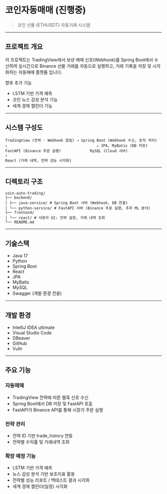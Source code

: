 # 코인자동매매 (진행중)
> 코인 선물 (ETHUSDT) 자동거래 시스템 <br />
---

## 프로젝트 개요

이 프로젝트는 TradingView에서 보낸 매매 신호(Webhook)를 Spring Boot에서 수신하여
실시간으로 Binance 선물 거래를 자동으로 실행하고, 거래 기록을 저장 및 시각화하는 자동매매 플랫폼 입니다.

향후 추가 기능
  + LSTM 기반 가격 예측
  + 코인 뉴스 감성 분석 기능
  + 세계 경제 캘린더 기능

---

## 시스템 구성도
```
TradingView (전략 - Webhook 알림) → Spring Boot (Webhook 수신, 로직 처리)
↓                                        ↓ JPA, MyBatis (DB 저장)
FastAPI (Binance 주문 실행)             MySQL (Cloud 서버)
↓
React (거래 내역, 전략 성능 시각화)
```

---

## 디렉토리 구조
```
coin-auto-trading/
├── backend/
│ ├── java-service/ # Spring Boot 서버 (Webhook, DB 연결)
│ └── python-service/ # FastAPI 서버 (Binance 주문 실행, 추후 ML 분석)
├── frontend/
│ └── react/ # 사용자 UI: 전략 설정, 거래 내역 조회
└── README.md
```

---

## 기술스택
  + Java 17
  + Python
  + Spring Boot
  + React
  + JPA
  + MyBatis
  + MySQL
  + Swagger (개발 환경 전용)

---

## 개발 환경
  + IntelliJ IDEA ultimate
  + Visual Studio Code
  + DBeaver
  + GitHub
  + Vultr

---

## 주요 기능

### 자동매매
  - TradingView 전략에 따른 웹훅 신호 수신
  - Spring Boot에서 DB 저장 및 FastAPI 호출
  - FastAPI가 Binance API를 통해 시장가 주문 실행

### 전략 관리
  - 전략 ID 기반 trade_history 연동
  - 전략별 수익률 및 거래내역 조회

### 확장 예정 기능
  - LSTM 기반 가격 예측
  - 뉴스 감성 분석 기반 보조지표 활용
  - 전략별 성능 리포트 / 백테스트 결과 시각화
  - 세계 경제 캘린더(일정) 시각화
